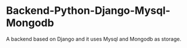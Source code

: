 # Backend-Python-Django-Mysql-Mongodb
A backend based on Django and it uses Mysql and Mongodb as storage.

